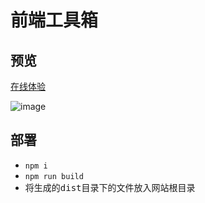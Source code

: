 # 前端工具箱

## 预览
[在线体验](https://tools.bocchi.vip/)  

![image](https://github.com/user-attachments/assets/636324ee-227f-41a6-8e59-30edac2aa69e)

## 部署
- ```npm i```
- ```npm run build```
- 将生成的<kbd>dist</kbd>目录下的文件放入网站根目录
